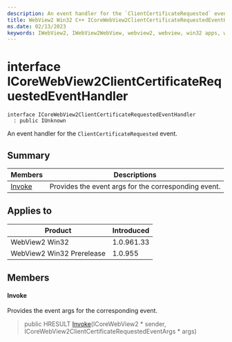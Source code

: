 ```yaml
---
description: An event handler for the `ClientCertificateRequested` event.
title: WebView2 Win32 C++ ICoreWebView2ClientCertificateRequestedEventHandler
ms.date: 02/13/2023
keywords: IWebView2, IWebView2WebView, webview2, webview, win32 apps, win32, edge, ICoreWebView2, ICoreWebView2Controller, browser control, edge html, ICoreWebView2ClientCertificateRequestedEventHandler
---
```


# interface ICoreWebView2ClientCertificateRequestedEventHandler

```
interface ICoreWebView2ClientCertificateRequestedEventHandler
  : public IUnknown
```

An event handler for the `ClientCertificateRequested` event.

## Summary

 Members                        | Descriptions
--------------------------------|---------------------------------------------
[Invoke](#invoke) | Provides the event args for the corresponding event.

## Applies to

Product                         | Introduced
--------------------------------|---------------------------------------------
WebView2 Win32            |    1.0.961.33
WebView2 Win32 Prerelease |    1.0.955

## Members

#### Invoke

Provides the event args for the corresponding event.

> public HRESULT [Invoke](#invoke)(ICoreWebView2 * sender, ICoreWebView2ClientCertificateRequestedEventArgs * args)

